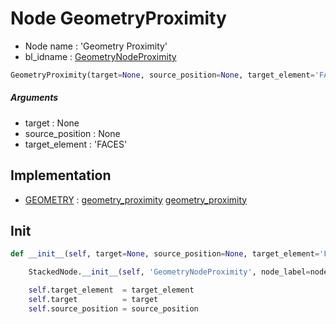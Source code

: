 # Node GeometryProximity

- Node name : 'Geometry Proximity'
- bl_idname : [GeometryNodeProximity](https://docs.blender.org/api/current/bpy.types.GeometryNodeProximity.html)


``` python
GeometryProximity(target=None, source_position=None, target_element='FACES', node_label=None, node_color=None)
```
##### Arguments

- target : None
- source_position : None
- target_element : 'FACES'

## Implementation

- [GEOMETRY](/docs/GeoNodes/GEOMETRY.md) : [geometry_proximity](/docs/GeoNodes/GEOMETRY.md#geometry_proximity) [geometry_proximity](/docs/GeoNodes/GEOMETRY.md#geometry_proximity)

## Init

``` python
def __init__(self, target=None, source_position=None, target_element='FACES', node_label=None, node_color=None):

    StackedNode.__init__(self, 'GeometryNodeProximity', node_label=node_label, node_color=node_color)

    self.target_element  = target_element
    self.target          = target
    self.source_position = source_position
```
